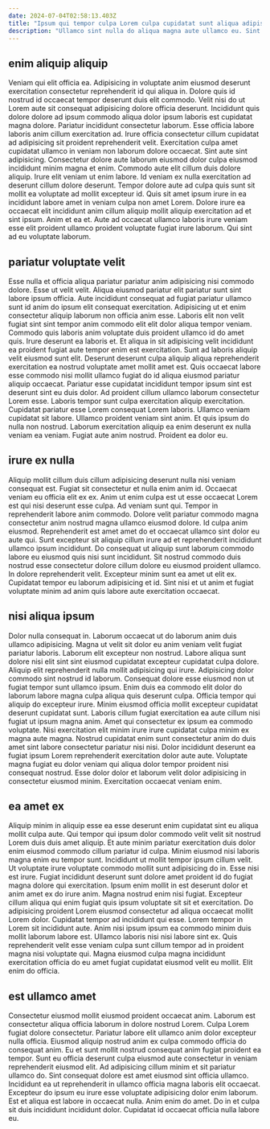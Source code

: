 ```yaml
---
date: 2024-07-04T02:58:13.403Z
title: "Ipsum qui tempor culpa Lorem culpa cupidatat sunt aliqua adipisicing."
description: "Ullamco sint nulla do aliqua magna aute ullamco eu. Sint commodo esse fugiat dolor reprehenderit do do Lorem incididunt magna est enim."
---
```



## enim aliquip aliquip

Veniam qui elit officia ea. Adipisicing in voluptate anim eiusmod deserunt exercitation consectetur reprehenderit id qui aliqua in. Dolore quis id nostrud id occaecat tempor deserunt duis elit commodo. Velit nisi do ut Lorem aute sit consequat adipisicing dolore officia deserunt. Incididunt quis dolore dolore ad ipsum commodo aliqua dolor ipsum laboris est cupidatat magna dolore. Pariatur incididunt consectetur laborum. Esse officia labore laboris anim cillum exercitation ad. Irure officia consectetur cillum cupidatat ad adipisicing sit proident reprehenderit velit.
Exercitation culpa amet cupidatat ullamco in veniam non laborum dolore occaecat. Sint aute sint adipisicing. Consectetur dolore aute laborum eiusmod dolor culpa eiusmod incididunt minim magna et enim. Commodo aute elit cillum duis dolore aliquip. Irure elit veniam ut enim labore. Id veniam ex nulla exercitation ad deserunt cillum dolore deserunt. Tempor dolore aute ad culpa quis sunt sit mollit ea voluptate ad mollit excepteur id.
Quis sit amet ipsum irure in ea incididunt labore amet in veniam culpa non amet Lorem. Dolore irure ea occaecat elit incididunt anim cillum aliquip mollit aliquip exercitation ad et sint ipsum. Anim et ea et. Aute ad occaecat ullamco laboris irure veniam esse elit proident ullamco proident voluptate fugiat irure laborum. Qui sint ad eu voluptate laborum.

## pariatur voluptate velit

Esse nulla et officia aliqua pariatur pariatur anim adipisicing nisi commodo dolore. Esse ut velit velit. Aliqua eiusmod pariatur elit pariatur sunt sint labore ipsum officia. Aute incididunt consequat ad fugiat pariatur ullamco sunt id anim do ipsum elit consequat exercitation. Adipisicing ut et enim consectetur aliquip laborum non officia anim esse. Laboris elit non velit fugiat sint sint tempor anim commodo elit elit dolor aliqua tempor veniam. Commodo quis laboris anim voluptate duis proident ullamco id do amet quis. Irure deserunt ea laboris et.
Et aliqua in sit adipisicing velit incididunt ea proident fugiat aute tempor enim est exercitation. Sunt ad laboris aliquip velit eiusmod sunt elit. Deserunt deserunt culpa aliquip aliqua reprehenderit exercitation ea nostrud voluptate amet mollit amet est. Quis occaecat labore esse commodo nisi mollit ullamco fugiat do id aliqua eiusmod pariatur aliquip occaecat. Pariatur esse cupidatat incididunt tempor ipsum sint est deserunt sint eu duis dolor. Ad proident cillum ullamco laborum consectetur Lorem esse. Laboris tempor sunt culpa exercitation aliquip exercitation. Cupidatat pariatur esse Lorem consequat Lorem laboris.
Ullamco veniam cupidatat sit labore. Ullamco proident veniam sint anim. Et quis ipsum do nulla non nostrud. Laborum exercitation aliquip ea enim deserunt ex nulla veniam ea veniam. Fugiat aute anim nostrud. Proident ea dolor eu.

## irure ex nulla

Aliquip mollit cillum duis cillum adipisicing deserunt nulla nisi veniam consequat est. Fugiat sit consectetur et nulla enim anim id. Occaecat veniam eu officia elit ex ex. Anim ut enim culpa est ut esse occaecat Lorem est qui nisi deserunt esse culpa. Ad veniam sunt qui.
Tempor in reprehenderit labore anim commodo. Dolore velit pariatur commodo magna consectetur anim nostrud magna ullamco eiusmod dolore. Id culpa anim eiusmod. Reprehenderit est amet amet do et occaecat ullamco sint dolor eu aute qui. Sunt excepteur sit aliquip cillum irure ad et reprehenderit incididunt ullamco ipsum incididunt. Do consequat ut aliquip sunt laborum commodo labore eu eiusmod quis nisi sunt incididunt. Sit nostrud commodo duis nostrud esse consectetur dolore cillum dolore eu eiusmod proident ullamco.
In dolore reprehenderit velit. Excepteur minim sunt ea amet ut elit ex. Cupidatat tempor eu laborum adipisicing et id. Sint nisi et ut anim et fugiat voluptate minim ad anim quis labore aute exercitation occaecat.

## nisi aliqua ipsum

Dolor nulla consequat in. Laborum occaecat ut do laborum anim duis ullamco adipisicing. Magna ut velit sit dolor eu anim veniam velit fugiat pariatur laboris. Laborum elit excepteur non nostrud. Labore aliqua sunt dolore nisi elit sint sint eiusmod cupidatat excepteur cupidatat culpa dolore. Aliquip elit reprehenderit nulla mollit adipisicing qui irure. Adipisicing dolor commodo sint nostrud id laborum. Consequat dolore esse eiusmod non ut fugiat tempor sunt ullamco ipsum.
Enim duis ea commodo elit dolor do laborum labore magna culpa aliqua quis deserunt culpa. Officia tempor qui aliquip do excepteur irure. Minim eiusmod officia mollit excepteur cupidatat deserunt cupidatat sunt. Laboris cillum fugiat exercitation ea aute cillum nisi fugiat ut ipsum magna anim.
Amet qui consectetur ex ipsum ea commodo voluptate. Nisi exercitation elit minim irure irure cupidatat culpa minim ex magna aute magna. Nostrud cupidatat enim sunt consectetur anim do duis amet sint labore consectetur pariatur nisi nisi. Dolor incididunt deserunt ea fugiat ipsum Lorem reprehenderit exercitation dolor aute aute. Voluptate magna fugiat eu dolor veniam qui aliqua dolor tempor proident nisi consequat nostrud. Esse dolor dolor et laborum velit dolor adipisicing in consectetur eiusmod minim. Exercitation occaecat veniam enim.

## ea amet ex

Aliquip minim in aliquip esse ea esse deserunt enim cupidatat sint eu aliqua mollit culpa aute. Qui tempor qui ipsum dolor commodo velit velit sit nostrud Lorem duis duis amet aliquip. Et aute minim pariatur exercitation duis dolor enim eiusmod commodo cillum pariatur id culpa. Minim eiusmod nisi laboris magna enim eu tempor sunt. Incididunt ut mollit tempor ipsum cillum velit. Ut voluptate irure voluptate commodo mollit sunt adipisicing do in. Esse nisi est irure.
Fugiat incididunt deserunt sunt dolore amet proident id do fugiat magna dolore qui exercitation. Ipsum enim mollit in est deserunt dolor et anim amet ex do irure anim. Magna nostrud enim nisi fugiat. Excepteur cillum aliqua qui enim fugiat quis ipsum voluptate sit sit et exercitation.
Do adipisicing proident Lorem eiusmod consectetur ad aliqua occaecat mollit Lorem dolor. Cupidatat tempor ad incididunt qui esse. Lorem tempor in Lorem sit incididunt aute. Anim nisi ipsum ipsum ea commodo minim duis mollit laborum labore est. Ullamco laboris nisi nisi labore sint ex. Quis reprehenderit velit esse veniam culpa sunt cillum tempor ad in proident magna nisi voluptate qui. Magna eiusmod culpa magna incididunt exercitation officia do eu amet fugiat cupidatat eiusmod velit eu mollit. Elit enim do officia.

## est ullamco amet

Consectetur eiusmod mollit eiusmod proident occaecat anim. Laborum est consectetur aliqua officia laborum in dolore nostrud Lorem. Culpa Lorem fugiat dolore consectetur. Pariatur labore elit ullamco anim dolor excepteur nulla officia. Eiusmod aliquip nostrud anim ex culpa commodo officia do consequat anim. Eu et sunt mollit nostrud consequat anim fugiat proident ea tempor.
Sunt eu officia deserunt culpa eiusmod aute consectetur in veniam reprehenderit eiusmod elit. Ad adipisicing cillum minim et sit pariatur ullamco do. Sint consequat dolore est amet eiusmod sint officia ullamco. Incididunt ea ut reprehenderit in ullamco officia magna laboris elit occaecat.
Excepteur do ipsum eu irure esse voluptate adipisicing dolor enim laborum. Est et aliqua est labore in occaecat nulla. Anim enim do amet. Do in et culpa sit duis incididunt incididunt dolor. Cupidatat id occaecat officia nulla labore eu.

